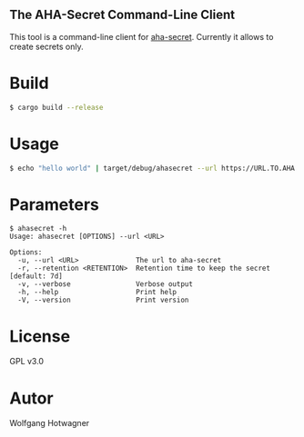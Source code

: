 The AHA-Secret Command-Line Client
----------------------------------

This tool is a command-line client for [aha-secret](https://github.com/aha-oida/aha-secret).
Currently it allows to create secrets only.

# Build

```bash
$ cargo build --release
```

# Usage

```bash
$ echo "hello world" | target/debug/ahasecret --url https://URL.TO.AHA.SECRET
```

# Parameters

```
$ ahasecret -h
Usage: ahasecret [OPTIONS] --url <URL>

Options:
  -u, --url <URL>              The url to aha-secret
  -r, --retention <RETENTION>  Retention time to keep the secret [default: 7d]
  -v, --verbose                Verbose output
  -h, --help                   Print help
  -V, --version                Print version
```

# License

GPL v3.0

# Autor

Wolfgang Hotwagner

